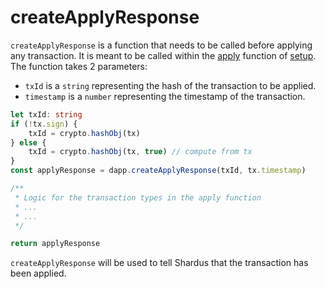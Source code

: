 # createApplyResponse

`createApplyResponse` is a function that needs to be called before applying any transaction. It is meant to be called within the [apply](./setup/apply) function of [setup](./setup/README). The function takes 2 parameters:

- `txId` is a `string` representing the hash of the transaction to be applied.
- `timestamp` is a `number` representing the timestamp of the transaction.

```ts
let txId: string
if (!tx.sign) {
    txId = crypto.hashObj(tx)
} else {
    txId = crypto.hashObj(tx, true) // compute from tx
}
const applyResponse = dapp.createApplyResponse(txId, tx.timestamp)

/**
 * Logic for the transaction types in the apply function
 * ...
 * ...
 */

return applyResponse
```

`createApplyResponse` will be used to tell Shardus that the transaction has been applied.
